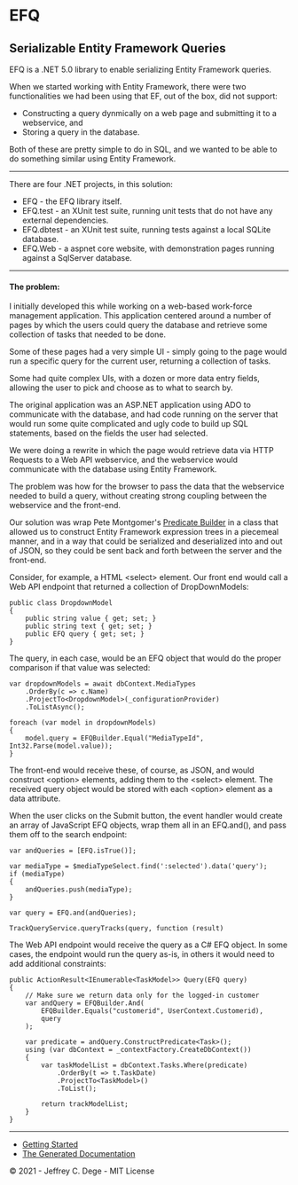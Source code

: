 # EFQ

## Serializable Entity Framework Queries

EFQ is a .NET 5.0 library to enable serializing Entity Framework queries.

When we started working with Entity Framework, there were two functionalities we had been using that EF, out of the box, did not support:

- Constructing a query dynmically on a web page and submitting it to a webservice, and
- Storing a query in the database.

Both of these are pretty simple to do in SQL, and we wanted to be able to do something similar using Entity Framework.

---

There are four .NET projects, in this solution:

* EFQ - the EFQ library itself.
* EFQ.test - an XUnit test suite, running unit tests that do not have any external dependencies.
* EFQ.dbtest - an XUnit test suite, running tests against a local SQLite database.
* EFQ.Web - a aspnet core website, with demonstration pages running against a SqlServer database.

---

#### The problem:

I initially developed this while working on a web-based work-force management application. This application centered around a number of pages by which the users could query the database and retrieve some collection of tasks that needed to be done. 

Some of these pages had a very simple UI - simply going to the page would run a specific query for the current user, returning a collection of tasks.

Some had quite complex UIs, with a dozen or more data entry fields, allowing the user to pick and choose as to what to search by.

The original application was an ASP.NET application using ADO to communicate with the database, and had code running on the server that would run some quite complicated and ugly code to build up SQL statements, based on the fields the user had selected.

We were doing a rewrite in which the page would retrieve data via HTTP Requests to a Web API webservice, and the webservice would communicate with the database using Entity Framework.

The problem was how for the browser to pass the data that the webservice needed to build a query, without creating strong coupling between the webservice and the front-end.

Our solution was wrap Pete Montgomer's [Predicate Builder](https://petemontgomery.wordpress.com/2011/02/10/a-universal-predicatebuilder/)
in a class that allowed us to construct Entity Framework expression trees in a piecemeal manner, and in a way that could be serialized and deserialized into and out of JSON, so they could be sent back and forth between the server and the front-end.

Consider, for example, a HTML &lt;select&gt; element. Our front end would call a Web API endpoint that returned a collection of DropDownModels:

    public class DropdownModel
    {
        public string value { get; set; }
        public string text { get; set; }
        public EFQ query { get; set; }
    }

The query, in each case, would be an EFQ object that would do the proper comparison if that value was selected:

    var dropdownModels = await dbContext.MediaTypes
        .OrderBy(c => c.Name)
        .ProjectTo<DropdownModel>(_configurationProvider)
        .ToListAsync();

    foreach (var model in dropdownModels)
    {
        model.query = EFQBuilder.Equal("MediaTypeId", Int32.Parse(model.value));
    }

The front-end would receive these, of course, as JSON, and would construct &lt;option&gt; elements, adding them to the &lt;select&gt; element. The received query object would be stored with each &lt;option&gt; element as a data attribute.

When the user clicks on the Submit button, the event handler would create an array of JavaScript EFQ objects, wrap them all in an EFQ.and(), and pass them off to the search endpoint:

    var andQueries = [EFQ.isTrue()];
 
    var mediaType = $mediaTypeSelect.find(':selected').data('query');
    if (mediaType)
    {
        andQueries.push(mediaType);
    }
 
    var query = EFQ.and(andQueries);
 
    TrackQueryService.queryTracks(query, function (result)

The Web API endpoint would receive the query as a C# EFQ object. In some cases, the endpoint would run the query as-is, in others it would need to add additional constraints:

    public ActionResult<IEnumerable<TaskModel>> Query(EFQ query)
    {
        // Make sure we return data only for the logged-in customer
        var andQuery = EFQBuilder.And(
            EFQBuilder.Equals("customerid", UserContext.Customerid),
            query
        );

        var predicate = andQuery.ConstructPredicate<Task>();
        using (var dbContext = _contextFactory.CreateDbContext())
        {
            var taskModelList = dbContext.Tasks.Where(predicate)
                .OrderBy(t => t.TaskDate)
                .ProjectTo<TaskModel>()
                .ToList();

            return trackModelList;
        }
    }

---

* [Getting Started](docs/gettingstarted.md)
* [The Generated Documentation](EFQ/docs/index.md)


© 2021 - Jeffrey C. Dege - MIT License
